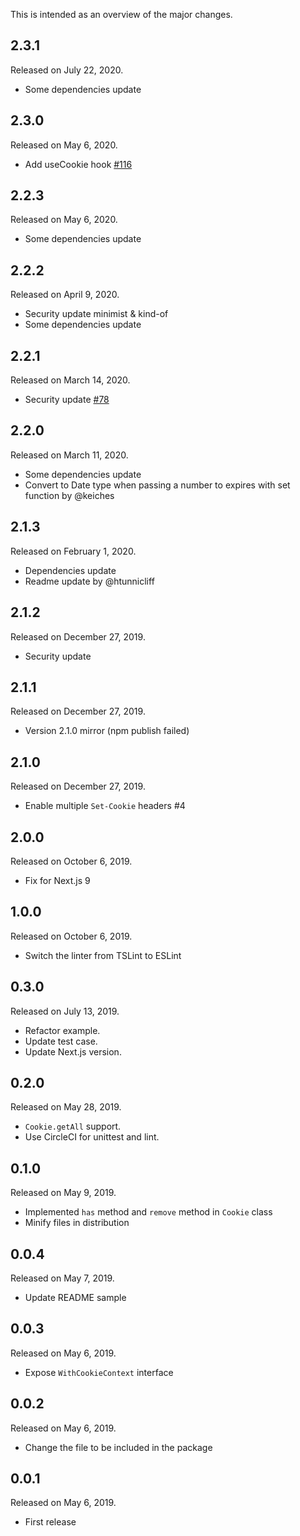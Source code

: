 This is intended as an overview of the major changes.

## 2.3.1

Released on July 22, 2020.

* Some dependencies update

## 2.3.0

Released on May 6, 2020.

* Add useCookie hook [#116](https://github.com/tokuda109/next-cookie/pull/116)

## 2.2.3

Released on May 6, 2020.

* Some dependencies update

## 2.2.2

Released on April 9, 2020.

* Security update minimist & kind-of
* Some dependencies update

## 2.2.1

Released on March 14, 2020.

* Security update [#78](https://github.com/tokuda109/next-cookie/pull/78)

## 2.2.0

Released on March 11, 2020.

* Some dependencies update
* Convert to Date type when passing a number to expires with set function by @keiches

## 2.1.3

Released on February 1, 2020.

* Dependencies update
* Readme update by @htunnicliff

## 2.1.2

Released on December 27, 2019.

* Security update

## 2.1.1

Released on December 27, 2019.

* Version 2.1.0 mirror (npm publish failed)

## 2.1.0

Released on December 27, 2019.

* Enable multiple `Set-Cookie` headers #4

## 2.0.0

Released on October 6, 2019.

* Fix for Next.js 9

## 1.0.0

Released on October 6, 2019.

* Switch the linter from TSLint to ESLint

## 0.3.0

Released on July 13, 2019.

* Refactor example.
* Update test case.
* Update Next.js version.

## 0.2.0

Released on May 28, 2019.

* `Cookie.getAll` support.
* Use CircleCI for unittest and lint.

## 0.1.0

Released on May 9, 2019.

* Implemented `has` method and `remove` method in `Cookie` class
* Minify files in distribution

## 0.0.4

Released on May 7, 2019.

* Update README sample

## 0.0.3

Released on May 6, 2019.

* Expose `WithCookieContext` interface

## 0.0.2

Released on May 6, 2019.

* Change the file to be included in the package

## 0.0.1

Released on May 6, 2019.

* First release
